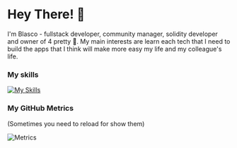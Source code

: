 # Hey There! 👋

I'm Blasco - fullstack developer, community manager, solidity developer and owner of 4 pretty 🐶. My main interests are learn each tech that I need to build the apps that I think will make more easy my life and my colleague's life.


### My skills
[![My Skills](https://skillicons.dev/icons?i=py,flask,bash,js,html,css,nodejs,express,react,solidity,materialui,mongodb,nginx,nextjs,prisma,discord,bots,pug&perline=7)](https://skillicons.dev)


### My GitHub Metrics
(Sometimes you need to reload for show them)

![Metrics](https://metrics.lecoq.io/blascokoa?template=classic&languages=1&isocalendar=1&achievements=1&base.indepth=false&isocalendar.duration=half-year&languages.limit=8&languages.threshold=0%25&languages.other=false&languages.colors=github&languages.sections=most-used&languages.indepth=false&languages.analysis.timeout=15&languages.categories=markup%2C%20programming&languages.recent.categories=markup%2C%20programming&languages.recent.load=300&languages.recent.days=14&achievements.threshold=C&achievements.secrets=true&achievements.display=detailed&achievements.limit=0&config.timezone=Atlantic%2FCanary)
